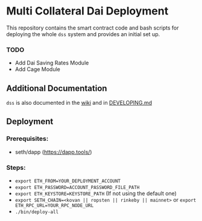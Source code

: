 # Multi Collateral Dai Deployment

This repository contains the smart contract code and bash scripts for deploying the whole `dss` system and provides an initial set up.


### TODO

- Add Dai Saving Rates Module
- Add Cage Module

## Additional Documentation

`dss` is also documented in the [wiki](https://github.com/makerdao/dss/wiki) and in [DEVELOPING.md](https://github.com/makerdao/dss/blob/master/DEVELOPING.md)

## Deployment

### Prerequisites:

- seth/dapp (https://dapp.tools/)

### Steps:
- `export ETH_FROM=YOUR_DEPLOYMENT_ACCOUNT`
- `export ETH_PASSWORD=ACCOUNT_PASSWORD_FILE_PATH`
- `export ETH_KEYSTORE=KEYSTORE_PATH` (If not using the default one)
- `export SETH_CHAIN=<kovan || ropsten || rinkeby || mainnet>` or `export ETH_RPC_URL=YOUR_RPC_NODE_URL`
- `./bin/deploy-all`